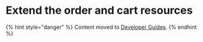 # Extend the order and cart resources

{% hint style="danger" %}
Content moved to [Developer Guides](https://www.moltin.com/developer/guides/extend-order-and-cart-with-flows).
{% endhint %}



